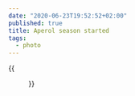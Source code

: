```yaml
---
date: "2020-06-23T19:52:52+02:00"
published: true
title: Aperol season started
tags:
  - photo
---
```


{{<figure alt="Aperol season started" src="/images/2020-06-23-Aperol-season-started.jpg" width="1280">}}
